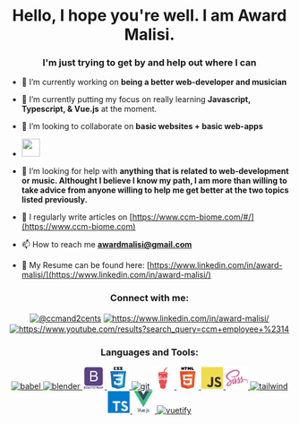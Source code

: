 <h1 align="center">Hello, I hope you're well. I am Award Malisi.</h1>
<h3 align="center">I'm just trying to get by and help out where I can</h3>

- 🔭 I’m currently working on **being a better web-developer and musician**

- 🌱 I’m currently putting my focus on really learning **Javascript, Typescript, & Vue.js** at the moment. 

- 👯 I’m looking to collaborate on **basic websites + basic web-apps**
- <img height="32" width="32" hex="000000" src="https://cdn.jsdelivr.net/npm/simple-icons@v6/icons/inkscape.svg" /> 

- 🤝 I’m looking for help with **anything that is related to web-development or music. Althought I believe I know my path, I am more than willing to take advice from anyone willing to help me get better at the two topics listed previously.**

<!-- - 👨‍💻 All of my projects are available at [Coming Soon] -->

- 📝 I regularly write articles on [https://www.ccm-biome.com/#/](https://www.ccm-biome.com)

- 📫 How to reach me **awardmalisi@gmail.com**

- 📄 My Resume can be found here: [https://www.linkedin.com/in/award-malisi/](https://www.linkedin.com/in/award-malisi/)

<h3 align="center">Connect with me:</h3>
<p align="center">
<a href="https://twitter.com/@ccmand2cents" target="blank"><img align="center" src="https://raw.githubusercontent.com/rahuldkjain/github-profile-readme-generator/master/src/images/icons/Social/twitter.svg" alt="@ccmand2cents" height="30" width="40" /></a>
<a href="https://linkedin.com/in/https://www.linkedin.com/in/award-malisi/" target="blank"><img align="center" src="https://raw.githubusercontent.com/rahuldkjain/github-profile-readme-generator/master/src/images/icons/Social/linked-in-alt.svg" alt="https://www.linkedin.com/in/award-malisi/" height="30" width="40" /></a>
<a href="https://www.youtube.com/c/https://www.youtube.com/results?search_query=ccm+employee+%2314" target="blank"><img align="center" src="https://raw.githubusercontent.com/rahuldkjain/github-profile-readme-generator/master/src/images/icons/Social/youtube.svg" alt="https://www.youtube.com/results?search_query=ccm+employee+%2314" height="30" width="40" /></a>
  
 
</p>

<h3 align="center">Languages and Tools:</h3>
<p align="center"> <a href="https://babeljs.io/" target="_blank" rel="noreferrer"> <img src="https://www.vectorlogo.zone/logos/babeljs/babeljs-icon.svg" alt="babel" width="40" height="40"/> </a> <a href="https://www.blender.org/" target="_blank" rel="noreferrer"> <img src="https://download.blender.org/branding/community/blender_community_badge_white.svg" alt="blender" width="40" height="40"/> </a> <a href="https://getbootstrap.com" target="_blank" rel="noreferrer"> <img src="https://raw.githubusercontent.com/devicons/devicon/master/icons/bootstrap/bootstrap-plain-wordmark.svg" alt="bootstrap" width="40" height="40"/> </a> <a href="https://www.w3schools.com/css/" target="_blank" rel="noreferrer"> <img src="https://raw.githubusercontent.com/devicons/devicon/master/icons/css3/css3-original-wordmark.svg" alt="css3" width="40" height="40"/> </a> <a href="https://git-scm.com/" target="_blank" rel="noreferrer"> <img src="https://www.vectorlogo.zone/logos/git-scm/git-scm-icon.svg" alt="git" width="40" height="40"/> </a> <a href="https://gulpjs.com" target="_blank" rel="noreferrer"> <img src="https://raw.githubusercontent.com/devicons/devicon/master/icons/gulp/gulp-plain.svg" alt="gulp" width="40" height="40"/> </a> <a href="https://www.w3.org/html/" target="_blank" rel="noreferrer"> <img src="https://raw.githubusercontent.com/devicons/devicon/master/icons/html5/html5-original-wordmark.svg" alt="html5" width="40" height="40"/> </a>  <a href="https://developer.mozilla.org/en-US/docs/Web/JavaScript" target="_blank" rel="noreferrer"> <img src="https://raw.githubusercontent.com/devicons/devicon/master/icons/javascript/javascript-original.svg" alt="javascript" width="40" height="40"/> </a> <a href="https://sass-lang.com" target="_blank" rel="noreferrer"> <img src="https://raw.githubusercontent.com/devicons/devicon/master/icons/sass/sass-original.svg" alt="sass" width="40" height="40"/> </a> <a href="https://tailwindcss.com/" target="_blank" rel="noreferrer"> <img src="https://www.vectorlogo.zone/logos/tailwindcss/tailwindcss-icon.svg" alt="tailwind" width="40" height="40"/> </a> <a href="https://www.typescriptlang.org/" target="_blank" rel="noreferrer"> <img src="https://raw.githubusercontent.com/devicons/devicon/master/icons/typescript/typescript-original.svg" alt="typescript" width="40" height="40"/> </a> <a href="https://vuejs.org/" target="_blank" rel="noreferrer"> <img src="https://raw.githubusercontent.com/devicons/devicon/master/icons/vuejs/vuejs-original-wordmark.svg" alt="vuejs" width="40" height="40"/> </a> <a href="https://vuetifyjs.com/en/" target="_blank" rel="noreferrer"> <img src="https://bestofjs.org/logos/vuetify.svg" alt="vuetify" width="40" height="40"/> </a
</p>
